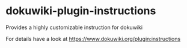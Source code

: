 # dokuwiki-plugin-instructions
Provides a highly customizable instruction for dokuwiki

For details have a look at https://www.dokuwiki.org/plugin:instructions
